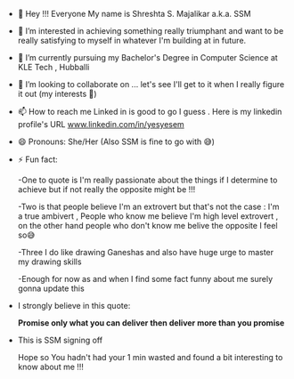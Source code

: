 - 👋 Hey !!! Everyone My name is Shreshta S. Majalikar a.k.a. SSM
- 👀 I’m interested in achieving something really triumphant and want to be really satisfying to myself in whatever I'm building at in future.
- 🌱 I’m currently pursuing my Bachelor's Degree in Computer Science at KLE Tech , Hubballi
- 💞️ I’m looking to collaborate on ... let's see I'll get to it when I really figure it out (my interests 🤔)
- 📫 How to reach me Linked in is good to go I guess . Here is my linkedin profile's URL www.linkedin.com/in/yesyesem 
- 😄 Pronouns: She/Her (Also SSM is fine to go with 😅)
- ⚡ Fun fact:
  
  -One to quote is I'm really passionate about the things if I determine to achieve but if not really the opposite might be !!!
  
  -Two is that people believe I'm an extrovert but that's not the case : I'm a true ambivert , People who know me believe I'm high level extrovert , on the other hand people who don't know me belive the opposite 
   I feel so😅
  
  -Three I do like drawing Ganeshas and also have huge urge to master my drawing skills
  
  -Enough for now as and when I find some fact funny about me surely gonna update this 

  
- I strongly believe in this quote:
  
  **Promise only what you can deliver then deliver more than you promise**

  
-  This is SSM signing off
  
    Hope so You hadn't had your 1 min wasted and found a bit interesting to know about me !!!


<!---
Shreshta001/Shreshta001 is a ✨ special ✨ repository because its `README.md` (this file) appears on your GitHub profile.
You can click the Preview link to take a look at your changes.
--->
